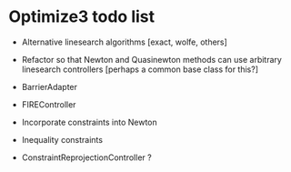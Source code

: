 # Optimize3 todo list

* Alternative linesearch algorithms [exact, wolfe, others]

* Refactor so that Newton and Quasinewton methods can use arbitrary linesearch controllers [perhaps a common base class for this?]

* BarrierAdapter

* FIREController

* Incorporate constraints into Newton

* Inequality constraints

* ConstraintReprojectionController ?